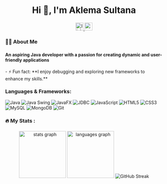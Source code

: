 <h1 align="center">Hi 👋, I'm Aklema Sultana</h1>

###
<div align="center">
  <a href="https://www.linkedin.com/in/aklema094/" target="_blank">
    <img src="https://img.shields.io/static/v1?message=LinkedIn&logo=linkedin&label=&color=0077B5&logoColor=white&labelColor=&style=for-the-badge" height="25" alt="linkedin logo"  />
  </a>
  <a href="mailto:aklemasultana094@gmail.com" target="_blank">
    <img src="https://img.shields.io/static/v1?message=Gmail&logo=gmail&label=&color=D14836&logoColor=white&labelColor=&style=for-the-badge" height="25" alt="gmail logo"  />
  </a>
</div>

<h3 align="left">👩‍💻  About Me</h3>

###

<h4 align="left">An aspiring Java developer with a passion for creating dynamic and user-friendly applications</h4>
- ⚡ Fun fact: **I enjoy debugging and exploring new frameworks to enhance my skills.**

###


### Languages & Frameworks:


![Java](https://img.shields.io/badge/-Java-007396?style=flat-square&logo=java&logoColor=white) ![Java Swing](https://img.shields.io/badge/-Java%20Swing-007396?style=flat-square&logo=java&logoColor=white) ![JavaFX](https://img.shields.io/badge/-JavaFX-25A18E?style=flat-square&logo=java&logoColor=white) ![JDBC](https://img.shields.io/badge/-JDBC-4479A1?style=flat-square&logo=java&logoColor=white) ![JavaScript](https://img.shields.io/badge/-JavaScript-F7DF1E?style=flat-square&logo=javascript&logoColor=black) ![HTML5](https://img.shields.io/badge/-HTML5-E34F26?style=flat-square&logo=html5&logoColor=white) ![CSS3](https://img.shields.io/badge/-CSS3-1572B6?style=flat-square&logo=css3&logoColor=white) ![MySQL](https://img.shields.io/badge/-MySQL-4479A1?style=flat-square&logo=mysql&logoColor=white) ![MongoDB](https://img.shields.io/badge/-MongoDB-47A248?style=flat-square&logo=mongodb&logoColor=white) ![Git](https://img.shields.io/badge/-Git-F05032?style=flat-square&logo=git&logoColor=white)

###

<h3 align="left">🔥   My Stats :</h3>

###

<div align="center">
  <img src="https://github-readme-stats.vercel.app/api?username=aklema094&hide_title=false&hide_rank=false&show_icons=true&include_all_commits=true&count_private=true&disable_animations=false&theme=radical&locale=en&hide_border=true&order=1&custom_title=A%20Look%20at%20My%20Github" height="150" alt="stats graph"  />
  <img src="https://github-readme-stats.vercel.app/api/top-langs?username=aklema094&locale=en&hide_title=false&layout=compact&card_width=320&langs_count=6&theme=radical&hide_border=true&order=2&custom_title=Languages%20I%20code%20in%20most%20" height="150" alt="languages graph"  />
  <img src="https://streak-stats.demolab.com?user=aklema094&theme=radical" alt="GitHub Streak" />
</div>

###
